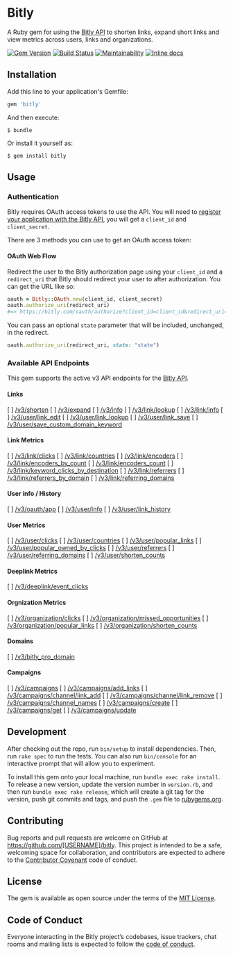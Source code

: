 # Bitly

A Ruby gem for using the [Bitly API](https://dev.bitly.com/) to shorten links, expand short links and view metrics across users, links and organizations.

[![Gem Version](https://badge.fury.io/rb/bitly.svg)](https://rubygems.org/gems/bitly) [![Build Status](https://travis-ci.org/philnash/bitly.svg?branch=master)](https://travis-ci.org/philnash/bitly) [![Maintainability](https://api.codeclimate.com/v1/badges/f8e078b468c1f2aeca53/maintainability)](https://codeclimate.com/github/philnash/bitly/maintainability) [![Inline docs](https://inch-ci.org/github/philnash/bitly.svg?branch=master)](https://inch-ci.org/github/philnash/bitly)

## Installation

Add this line to your application's Gemfile:

```ruby
gem 'bitly'
```

And then execute:

    $ bundle

Or install it yourself as:

    $ gem install bitly

## Usage

### Authentication

Bitly requires OAuth access tokens to use the API. You will need to [register your application with the Bitly API](bitly.com/a/oauth_apps), you will get a `client_id` and `client_secret`.

There are 3 methods you can use to get an OAuth access token:

#### OAuth Web Flow

Redirect the user to the Bitly authorization page using your `client_id` and a `redirect_uri` that Bitly should redirect your user to after authorization. You can get the URL like so:

```ruby
oauth = Bitly::OAuth.new(client_id, client_secret)
oauth.authorize_uri(redirect_uri)
#=> https://bitly.com/oauth/authorize?client_id=client_id&redirect_uri=http://myexamplewebapp.com/oauth_page
```

You can pass an optional `state` parameter that will be included, unchanged, in the redirect.

```ruby
oauth.authorize_uri(redirect_uri, state: "state")
```


### Available API Endpoints

This gem supports the active v3 API endpoints for the [Bitly API](https://dev.bitly.com/api.html).

#### Links

[ ] [/v3/shorten](https://dev.bitly.com/links.html#v3_shorten)
[ ] [/v3/expand](https://dev.bitly.com/links.html#v3_expand)
[ ] [/v3/info](https://dev.bitly.com/links.html#v3_info)
[ ] [/v3/link/lookup](https://dev.bitly.com/links.html#v3_link_lookup)
[ ] [/v3/link/info](https://dev.bitly.com/data_apis.html#v3_link_info)
[ ] [/v3/user/link_edit](https://dev.bitly.com/links.html#v3_user_link_edit)
[ ] [/v3/user/link_lookup](https://dev.bitly.com/links.html#v3_user_link_lookup)
[ ] [/v3/user/link_save](https://dev.bitly.com/links.html#v3_user_link_save)
[ ] [/v3/user/save_custom_domain_keyword](https://dev.bitly.com/links.html#v3_user_save_custom_domain_keyword)

#### Link Metrics

[ ] [/v3/link/clicks](https://dev.bitly.com/link_metrics.html#v3_link_clicks)
[ ] [/v3/link/countries](https://dev.bitly.com/link_metrics.html#v3_link_countries)
[ ] [/v3/link/encoders](https://dev.bitly.com/link_metrics.html#v3_link_encoders)
[ ] [/v3/link/encoders_by_count](https://dev.bitly.com/link_metrics.html#v3_link_encoders_by_count)
[ ] [/v3/link/encoders_count](https://dev.bitly.com/link_metrics.html#v3_link_encoders_count)
[ ] [/v3/link/keyword_clicks_by_destination](https://dev.bitly.com/link_metrics.html#v3_link_keyword_clicks_by_destination)
[ ] [/v3/link/referrers](https://dev.bitly.com/link_metrics.html#v3_link_referrers)
[ ] [/v3/link/referrers_by_domain](https://dev.bitly.com/link_metrics.html#v3_link_referrers_by_domain)
[ ] [/v3/link/referring_domains](https://dev.bitly.com/link_metrics.html#v3_link_referring_domains)

#### User info / History

[ ] [/v3/oauth/app](https://dev.bitly.com/user_info.html#v3_oauth_app)
[ ] [/v3/user/info](https://dev.bitly.com/user_info.html#v3_user_info)
[ ] [/v3/user/link_history](https://dev.bitly.com/user_info.html#v3_user_link_history)

#### User Metrics

[ ] [/v3/user/clicks](https://dev.bitly.com/user_metrics.html#v3_user_clicks)
[ ] [/v3/user/countries](https://dev.bitly.com/user_metrics.html#v3_user_countries)
[ ] [/v3/user/popular_links](https://dev.bitly.com/user_metrics.html#v3_user_popular_links)
[ ] [/v3/user/popular_owned_by_clicks](https://dev.bitly.com/user_metrics.html#v3_user_popular_owned_by_clicks)
[ ] [/v3/user/referrers](https://dev.bitly.com/user_metrics.html#v3_user_referrers)
[ ] [/v3/user/referring_domains](https://dev.bitly.com/user_metrics.html#v3_user_referring_domains)
[ ] [/v3/user/shorten_counts](https://dev.bitly.com/user_metrics.html#v3_user_shorten_counts)

#### Deeplink Metrics

[ ] [/v3/deeplink/event_clicks](https://dev.bitly.com/deeplink_metrics.html)

#### Orgnization Metrics

[ ] [/v3/organization/clicks](https://dev.bitly.com/organization_metrics.html#v3_organization_clicks)
[ ] [/v3/organization/missed_opportunities](https://dev.bitly.com/organization_metrics.html#v3_organization_missed_opportunities)
[ ] [/v3/organization/popular_links](https://dev.bitly.com/organization_metrics.html#v3_organization_popular_links)
[ ] [/v3/organization/shorten_counts](https://dev.bitly.com/organization_metrics.html#v3_organization_shorten_counts)

#### Domains

[ ] [/v3/bitly_pro_domain](https://dev.bitly.com/domains.html#v3_bitly_pro_domain)

#### Campaigns

[ ] [/v3/campaigns](https://dev.bitly.com/campaigns.html#v3_campaigns)
[ ] [/v3/campaigns/add_links](https://dev.bitly.com/campaigns.html#v3_campaigns_add_links)
[ ] [/v3/campaigns/channel/link_add](https://dev.bitly.com/campaigns.html#v3_campaigns_channel_link_add)
[ ] [/v3/campaigns/channel/link_remove](https://dev.bitly.com/campaigns.html#v3_campaigns_channel_link_remove)
[ ] [/v3/campaigns/channel_names](https://dev.bitly.com/campaigns.html#v3_campaigns_channel_names)
[ ] [/v3/campaigns/create](https://dev.bitly.com/campaigns.html#v3_campaigns_create)
[ ] [/v3/campaigns/get](https://dev.bitly.com/campaigns.html#v3_campaigns_get)
[ ] [/v3/campaigns/update](https://dev.bitly.com/campaigns.html#v3_campaigns_update)



## Development

After checking out the repo, run `bin/setup` to install dependencies. Then, run `rake spec` to run the tests. You can also run `bin/console` for an interactive prompt that will allow you to experiment.

To install this gem onto your local machine, run `bundle exec rake install`. To release a new version, update the version number in `version.rb`, and then run `bundle exec rake release`, which will create a git tag for the version, push git commits and tags, and push the `.gem` file to [rubygems.org](https://rubygems.org).

## Contributing

Bug reports and pull requests are welcome on GitHub at https://github.com/[USERNAME]/bitly. This project is intended to be a safe, welcoming space for collaboration, and contributors are expected to adhere to the [Contributor Covenant](http://contributor-covenant.org) code of conduct.

## License

The gem is available as open source under the terms of the [MIT License](https://opensource.org/licenses/MIT).

## Code of Conduct

Everyone interacting in the Bitly project’s codebases, issue trackers, chat rooms and mailing lists is expected to follow the [code of conduct](https://github.com/[USERNAME]/bitly/blob/master/CODE_OF_CONDUCT.md).
